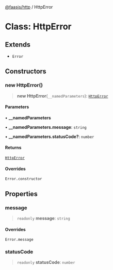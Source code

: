 [@faasjs/http](../README.md) / HttpError

# Class: HttpError

## Extends

- `Error`

## Constructors

### new HttpError()

> **new HttpError**(`__namedParameters`): [`HttpError`](HttpError.md)

#### Parameters

• **\_\_namedParameters**

• **\_\_namedParameters.message**: `string`

• **\_\_namedParameters.statusCode?**: `number`

#### Returns

[`HttpError`](HttpError.md)

#### Overrides

`Error.constructor`

## Properties

### message

> `readonly` **message**: `string`

#### Overrides

`Error.message`

### statusCode

> `readonly` **statusCode**: `number`
